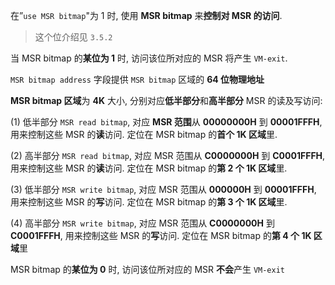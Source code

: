 
在”`use MSR bitmap`"为 1 时, 使用 **MSR bitmap** 来**控制对 MSR 的访问**. 

> 这个位介绍见 `3.5.2`

当 MSR bitmap 的**某位为 1** 时, 访问该位所对应的 MSR 将产生 `VM-exit`. 

`MSR bitmap address` 字段提供 `MSR bitmap` 区域的 **64 位物理地址**

**MSR bitmap 区域**为 **4K** 大小, 分别对应**低半部分**和**高半部分** MSR 的读及写访问: 

(1) 低半部分 `MSR read bitmap`, 对应 **MSR 范围**从 **00000000H** 到 **00001FFFH**, 用来控制这些 MSR 的**读**访问. 定位在 MSR bitmap 的**首个 1K 区域**里. 

(2) 高半部分 `MSR read bitmap`, 对应 MSR 范围从 **C0000000H** 到 **C0001FFFH**, 用来控制这些 MSR 的**读**访问. 定位在 MSR bitmap 的**第 2 个 1K 区域**里. 

(3) 低半部分 `MSR write bitmap`, 对应 MSR 范围从 **000000H** 到 **00001FFFH**, 用来控制这些 MSR 的**写**访问. 定位在 MSR bitmap 的**第 3 个 1K 区域**里. 

(4) 高半部分 `MSR write bitmap`, 对应 MSR 范围从 **C0000000H** 到 **C0001FFFH**, 用来控制这些 MSR 的**写**访问. 定位在 MSR bitmap 的**第 4 个 1K 区域**里

MSR bitmap 的**某位为 0** 时, 访问该位所对应的 MSR **不会**产生 `VM-exit`